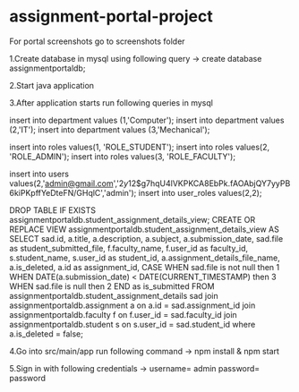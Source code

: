 # assignment-portal-project

For portal screenshots go to screenshots folder

1.Create database in mysql using following query ->
create database assignmentportaldb;

2.Start java application

3.After application starts run following queries in mysql

insert into department values (1,'Computer');
insert into department values (2,'IT');
insert into department values (3,'Mechanical');

insert into roles values(1, 'ROLE_STUDENT');
insert into roles values(2, 'ROLE_ADMIN');
insert into roles values(3, 'ROLE_FACULTY');

insert into users values(2,'admin@gmail.com','$2y$12$g7hqU4lVKPKCA8EbPk.fAOAbjQY7yyPB6kiPKpffYeDteFN/GHqlC','admin');
insert into user_roles values(2,2);

DROP TABLE IF EXISTS assignmentportaldb.student_assignment_details_view;
CREATE OR REPLACE VIEW assignmentportaldb.student_assignment_details_view AS 
SELECT sad.id, a.title, a.description, a.subject, a.submission_date, sad.file as student_submitted_file, f.faculty_name, 
	f.user_id as faculty_id, s.student_name, s.user_id as student_id, a.assignment_details_file_name, a.is_deleted, a.id as assignment_id,
    CASE 
		WHEN sad.file is not null then 1
		WHEN DATE(a.submission_date) < DATE(CURRENT_TIMESTAMP) then 3
		WHEN sad.file is null then 2
		END as is_submitted
    FROM assignmentportaldb.student_assignment_details sad
	join assignmentportaldb.assignment a on a.id = sad.assignment_id
	join assignmentportaldb.faculty f on f.user_id = sad.faculty_id
	join assignmentportaldb.student s on s.user_id = sad.student_id
    where a.is_deleted = false;

4.Go into src/main/app run following command ->
npm install & npm start

5.Sign in with following credentials ->
username= admin
password= password
